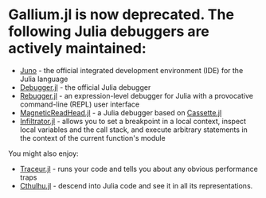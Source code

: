 # Gallium.jl is now deprecated. The following Julia debuggers are actively maintained:

- [Juno](https://junolab.org) - the official integrated development environment (IDE) for the Julia language 
- [Debugger.jl](https://github.com/JuliaDebug/Debugger.jl) - the official Julia debugger
- [Rebugger.jl](https://github.com/timholy/Rebugger.jl) - an expression-level debugger for Julia with a provocative command-line (REPL) user interface
- [MagneticReadHead.jl](https://github.com/oxinabox/MagneticReadHead.jl) - a Julia debugger based on [Cassette.jl](https://github.com/jrevels/Cassette.jl)
- [Infiltrator.jl](https://github.com/JuliaDebug/Infiltrator.jl) - allows you to set a breakpoint in a local context, inspect local variables and the call stack, and execute arbitrary statements in the context of the current function's module

You might also enjoy:

- [Traceur.jl](https://github.com/JunoLab/Traceur.jl) - runs your code and tells you about any obvious performance traps
- [Cthulhu.jl](https://github.com/JuliaDebug/Cthulhu.jl) - descend into Julia code and see it in all its representations.

